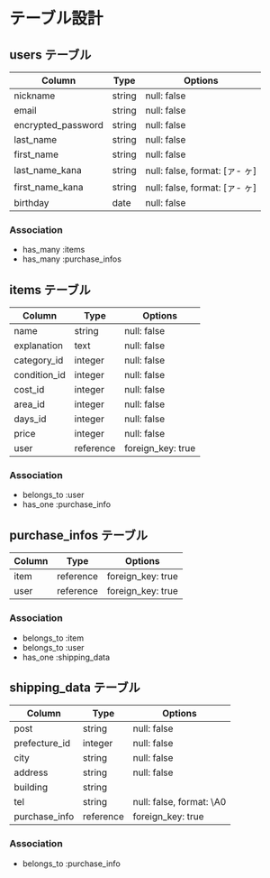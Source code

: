 # テーブル設計

## users テーブル

| Column             | Type   | Options                       |
| ------------------ | ------ | ----------------------------- |
| nickname           | string | null: false                   |
| email              | string | null: false                   |
| encrypted_password | string | null: false                   |
| last_name          | string | null: false                   |
| first_name         | string | null: false                   |
| last_name_kana     | string | null: false, format: [ァ- ヶ] |
| first_name_kana    | string | null: false, format: [ァ- ヶ] |
| birthday           | date   | null: false                   |

### Association

- has_many :items
- has_many :purchase_infos

## items テーブル

| Column       | Type      | Options           |
| ------------ | --------- | ----------------- |
| name         | string    | null: false       |
| explanation  | text      | null: false       |
| category_id  | integer   | null: false       |
| condition_id | integer   | null: false       |
| cost_id      | integer   | null: false       |
| area_id      | integer   | null: false       |
| days_id      | integer   | null: false       |
| price        | integer   | null: false       |
| user         | reference | foreign_key: true |

### Association

- belongs_to :user
- has_one    :purchase_info

## purchase_infos テーブル

| Column       | Type      | Options           |
| ------------ | --------- | ----------------- |
| item         | reference | foreign_key: true |
| user         | reference | foreign_key: true |

### Association

- belongs_to :item
- belongs_to :user
- has_one    :shipping_data

## shipping_data テーブル

| Column        | Type      | Options                  |
| ------------- | --------- | ------------------------ |
| post          | string    | null: false              |
| prefecture_id | integer   | null: false              |
| city          | string    | null: false              |
| address       | string    | null: false              |
| building      | string    |                          |
| tel           | string    | null: false, format: \A0 |
| purchase_info | reference | foreign_key: true        |

### Association

- belongs_to :purchase_info